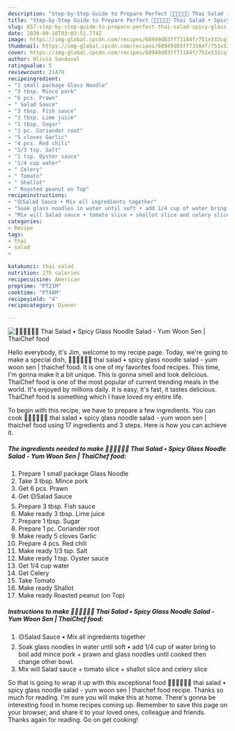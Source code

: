 ```yaml
---
description: "Step-by-Step Guide to Prepare Perfect 🧑🏽‍🍳🧑🏼‍🍳 Thai Salad • Spicy Glass Noodle Salad - Yum Woon Sen | ThaiChef food"
title: "Step-by-Step Guide to Prepare Perfect 🧑🏽‍🍳🧑🏼‍🍳 Thai Salad • Spicy Glass Noodle Salad - Yum Woon Sen | ThaiChef food"
slug: 657-step-by-step-guide-to-prepare-perfect-thai-salad-spicy-glass-noodle-salad-yum-woon-sen-thaichef-food
date: 2020-09-18T03:03:51.774Z
image: https://img-global.cpcdn.com/recipes/68949d03ff73184f/751x532cq70/🧑🏽🍳🧑🏼🍳-thai-salad-•-spicy-glass-noodle-salad-yum-woon-sen-thaichef-food-recipe-main-photo.jpg
thumbnail: https://img-global.cpcdn.com/recipes/68949d03ff73184f/751x532cq70/🧑🏽🍳🧑🏼🍳-thai-salad-•-spicy-glass-noodle-salad-yum-woon-sen-thaichef-food-recipe-main-photo.jpg
cover: https://img-global.cpcdn.com/recipes/68949d03ff73184f/751x532cq70/🧑🏽🍳🧑🏼🍳-thai-salad-•-spicy-glass-noodle-salad-yum-woon-sen-thaichef-food-recipe-main-photo.jpg
author: Olivia Sandoval
ratingvalue: 5
reviewcount: 21478
recipeingredient:
- "1 small package Glass Noodle"
- "3 tbsp. Mince pork"
- "6 pcs. Prawn"
- " Salad Sauce"
- "3 tbsp. Fish sauce"
- "3 tbsp. Lime juice"
- "1 tbsp. Sugar"
- "1 pc. Coriander root"
- "5 cloves Garlic"
- "4 pcs. Red chili"
- "1/3 tsp. Salt"
- "1 tsp. Oyster sauce"
- "1/4 cup water"
- " Celery"
- " Tomato"
- " Shallot"
- " Roasted peanut on Top"
recipeinstructions:
- "🟡Salad Sauce • Mix all ingredients together"
- "Soak glass noodles in water until soft • add 1/4 cup of water bring to boil add mince pork + prawn and glass noodles until cooked then change other bowl."
- "Mix will Salad sauce + tomato slice + shallot slice and celery slice"
categories:
- Recipe
tags:
- thai
- salad
- 

katakunci: thai salad  
nutrition: 275 calories
recipecuisine: American
preptime: "PT21M"
cooktime: "PT48M"
recipeyield: "4"
recipecategory: Dinner

---
```



![🧑🏽‍🍳🧑🏼‍🍳 Thai Salad • Spicy Glass Noodle Salad - Yum Woon Sen | ThaiChef food](https://img-global.cpcdn.com/recipes/68949d03ff73184f/751x532cq70/🧑🏽🍳🧑🏼🍳-thai-salad-•-spicy-glass-noodle-salad-yum-woon-sen-thaichef-food-recipe-main-photo.jpg)

Hello everybody, it's Jim, welcome to my recipe page. Today, we're going to make a special dish, 🧑🏽‍🍳🧑🏼‍🍳 thai salad • spicy glass noodle salad - yum woon sen | thaichef food. It is one of my favorites food recipes. This time, I'm gonna make it a bit unique. This is gonna smell and look delicious.
 ThaiChef food is one of the most popular of current trending meals in the world. It's enjoyed by millions daily. It is easy, it's fast, it tastes delicious.  ThaiChef food is something which I have loved my entire life.


To begin with this recipe, we have to prepare a few ingredients. You can cook 🧑🏽‍🍳🧑🏼‍🍳 thai salad • spicy glass noodle salad - yum woon sen | thaichef food using 17 ingredients and 3 steps. Here is how you can achieve it.

<!--inarticleads1-->

##### The ingredients needed to make 🧑🏽‍🍳🧑🏼‍🍳 Thai Salad • Spicy Glass Noodle Salad - Yum Woon Sen | ThaiChef food:

1. Prepare 1 small package Glass Noodle
1. Take 3 tbsp. Mince pork
1. Get 6 pcs. Prawn
1. Get  🟡Salad Sauce
1. Prepare 3 tbsp. Fish sauce
1. Make ready 3 tbsp. Lime juice
1. Prepare 1 tbsp. Sugar
1. Prepare 1 pc. Coriander root
1. Make ready 5 cloves Garlic
1. Prepare 4 pcs. Red chili
1. Make ready 1/3 tsp. Salt
1. Make ready 1 tsp. Oyster sauce
1. Get 1/4 cup water
1. Get  Celery
1. Take  Tomato
1. Make ready  Shallot
1. Make ready  Roasted peanut (on Top)




<!--inarticleads2-->

##### Instructions to make 🧑🏽‍🍳🧑🏼‍🍳 Thai Salad • Spicy Glass Noodle Salad - Yum Woon Sen | ThaiChef food:

1. 🟡Salad Sauce • Mix all ingredients together
1. Soak glass noodles in water until soft • add 1/4 cup of water bring to boil add mince pork + prawn and glass noodles until cooked then change other bowl.
1. Mix will Salad sauce + tomato slice + shallot slice and celery slice




So that is going to wrap it up with this exceptional food 🧑🏽‍🍳🧑🏼‍🍳 thai salad • spicy glass noodle salad - yum woon sen | thaichef food recipe. Thanks so much for reading. I'm sure you will make this at home. There's gonna be interesting food in home recipes coming up. Remember to save this page on your browser, and share it to your loved ones, colleague and friends. Thanks again for reading. Go on get cooking!
